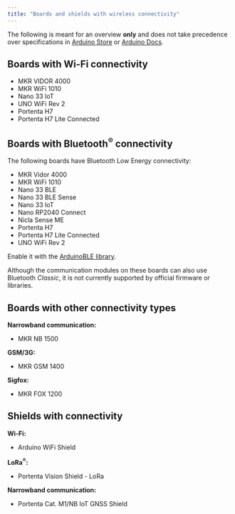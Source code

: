 ```yaml
---
title: "Boards and shields with wireless connectivity"
---
```


The following is meant for an overview **only** and does not take precedence over specifications in [Arduino Store](https://store.arduino.cc/) or [Arduino Docs](https://docs.arduino.cc/).

## Boards with Wi-Fi connectivity

* MKR VIDOR 4000
* MKR WiFi 1010
* Nano 33 IoT
* UNO WiFi Rev 2
* Portenta H7
* Portenta H7 Lite Connected

## Boards with Bluetooth<sup>®</sup> connectivity

The following boards have Bluetooth Low Energy connectivity:

* MKR Vidor 4000
* MKR WiFi 1010
* Nano 33 BLE
* Nano 33 BLE Sense
* Nano 33 IoT
* Nano RP2040 Connect
* Nicla Sense ME
* Portenta H7
* Portenta H7 Lite Connected
* UNO WiFi Rev 2

Enable it with the [ArduinoBLE library](https://www.arduino.cc/reference/en/libraries/arduinoble/).

Although the communication modules on these boards can also use Bluetooth _Classic_, it is not currently supported by official firmware or libraries.

## Boards with other connectivity types

**Narrowband communication:**

* MKR NB 1500

**GSM/3G:**

* MKR GSM 1400

**Sigfox:**

* MKR FOX 1200

## Shields with connectivity

**Wi-Fi:**

* Arduino WiFi Shield

**LoRa<sup>®</sup>:**

* Portenta Vision Shield - LoRa

**Narrowband communication:**

* Portenta Cat. M1/NB IoT GNSS Shield
